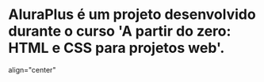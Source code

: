 # AluraPlus é um projeto desenvolvido durante o curso 'A partir do zero: HTML e CSS para projetos web'.

<div> align="center"
<img src="img/img-site-aluraplus.png" width="0px">
</div>
 
